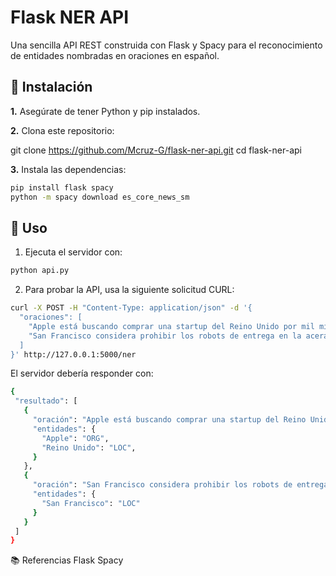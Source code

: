 # Flask NER API

Una sencilla API REST construida con Flask y Spacy para el reconocimiento de entidades nombradas en oraciones en español.

## 🚀 Instalación

**1.** Asegúrate de tener Python y pip instalados.

**2.** Clona este repositorio:

git clone https://github.com/Mcruz-G/flask-ner-api.git
cd flask-ner-api

**3.** Instala las dependencias:

```bash
pip install flask spacy
python -m spacy download es_core_news_sm
```

## 📖 Uso
1. Ejecuta el servidor con:
``` bash
python api.py
```

2. Para probar la API, usa la siguiente solicitud CURL:

``` bash
curl -X POST -H "Content-Type: application/json" -d '{
  "oraciones": [
    "Apple está buscando comprar una startup del Reino Unido por mil millones de dólares.",
    "San Francisco considera prohibir los robots de entrega en la acera."
  ]
}' http://127.0.0.1:5000/ner
``` 

El servidor debería responder con:
``` bash
{
 "resultado": [
   {
     "oración": "Apple está buscando comprar una startup del Reino Unido por mil millones de dólares.",
     "entidades": {
       "Apple": "ORG",
       "Reino Unido": "LOC",
     }
   },
   {
     "oración": "San Francisco considera prohibir los robots de entrega en la acera.",
     "entidades": {
       "San Francisco": "LOC"
     }
   }
 ]
}
``` 
📚 Referencias
Flask
Spacy
